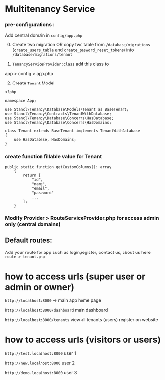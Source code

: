# Multitenancy Service


### pre-configurations :

Add central domain in `config/app.php`



0. Create two migration OR copy two table from `/database/migrations` (`create_users_table` and `create_pasword_reset_tokens`) into `/database/migrations/tenant`


1. `TenancyServiceProvider:class` add this  class to 

 app > config > app.php

2. Create `Tenant` Model 

```
<?php

namespace App;

use Stancl\Tenancy\Database\Models\Tenant as BaseTenant;
use Stancl\Tenancy\Contracts\TenantWithDatabase;
use Stancl\Tenancy\Database\Concerns\HasDatabase;
use Stancl\Tenancy\Database\Concerns\HasDomains;

class Tenant extends BaseTenant implements TenantWithDatabase
{
    use HasDatabase, HasDomains;
}
```



### create function fillable value for Tenant 

```
public static function getCustomColumns(): array
    {
        return [
            "id",
            "name",
            "email",
            "password"
            ...
        ];
    }
```


### Modify Provider > RouteServiceProvider.php for access admin only (central domains)



## Default routes: 
Add your route for app such as login,register, contact us, about us here 
`route > tenant.php`




# how to access urls (super user or admin or owner)

`http://localhost:8000` -> main app home page 

`http://localhost:8000/dashboard` main dashboard

`http://localhost:8000/tenants` view all tenants (users) register on website   


# how to access urls (visitors or users)

`http://test.localhost:8000` user 1

`http://new.localhost:8000` user 2

`http://demo.localhost:8000` user 3